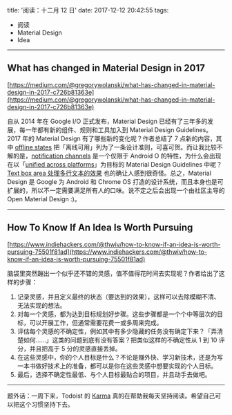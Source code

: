 title: '阅读：十二月 12 日'
date: 2017-12-12 20:42:55
tags:
- 阅读
- Material Design
- Idea
---

## What has changed in Material Design in 2017

[https://medium.com/@gregorywolanski/what-has-changed-in-material-design-in-2017-c726b81363e](https://medium.com/@gregorywolanski/what-has-changed-in-material-design-in-2017-c726b81363e)

自从 2014 年在 Google I/O 正式发布，Material Design 已经有了三年多的发展，每一年都有新的组件、规则和工具加入到 Material Design Guidelines。2017 年的 Material Design 有了哪些新的变化呢？作者总结了 7 点新的内容，其中 [offline states](https://material.io/guidelines/patterns/offline-states.html) 把「离线可用」列为了一条设计准则，可喜可贺。而让我比较不解的是，[notification channels](https://material.io/guidelines/patterns/notifications.html#notifications-settings) 是一个仅限于 Android O 的特性，为什么会出现在以「[unified across platforms](https://material.io/guidelines/material-design/introduction.html#introduction-goals)」为目标的 Material Design Guidelines 中呢？[Text box area 处理多行文本的效果](https://storage.googleapis.com/material-design/publish/material_v_12/assets/0B5ZSepuCX1xOZGtIS2JNYjdYdTA/textfields-textarea-01.mp4) 也的确让人感到很奇怪。总之，Material Design 是 Google 为 Android 和 Chrome OS 打造的设计系统，而且本身也是可扩展的，所以不一定需要满足所有人的口味。说不定之后会出现一个由社区主导的 Open Material Design :)。

- - -

## How To Know If An Idea Is Worth Pursuing

[https://www.indiehackers.com/@thwiv/how-to-know-if-an-idea-is-worth-pursuing-75501f81ad](https://www.indiehackers.com/@thwiv/how-to-know-if-an-idea-is-worth-pursuing-75501f81ad)

脑袋里突然蹦出一个似乎还不错的灵感，值不值得花时间去实现呢？作者给出了这样的步骤：

 1. 记录灵感，并且定义最终的状态（要达到的效果），这样可以去除模糊不清、无法实现的想法。
 2. 对每一个灵感，都为达到目标规划好步骤。这些步骤都是一个个中等层次的目标，可以开展工作，但通常需要花费一或多周来完成。
 3. 评估每个灵感的不确定性，例如其中有多少隐藏的任务没有确定下来？「弄清楚如何……」这类的问题到底有没有答案？把类似这样的不确定性从 1 到 10 评分，并且把高于 5 分的灵感直接丢掉。
 4. 在这些灵感中，你的个人目标是什么？不论是赚外快、学习新技术，还是为写一本书做好技术上的准备，都可以是你在这些灵感中想要实现的个人目标。
 5. 最后，选择不确定性最低、与个人目标最贴合的项目，并且动手去做吧。

- - -

题外话：一周下来，Todoist 的 [Karma](https://en.todoist.com/karma) 真的在帮助我每天坚持阅读。希望自己可以把这个习惯坚持下去。
